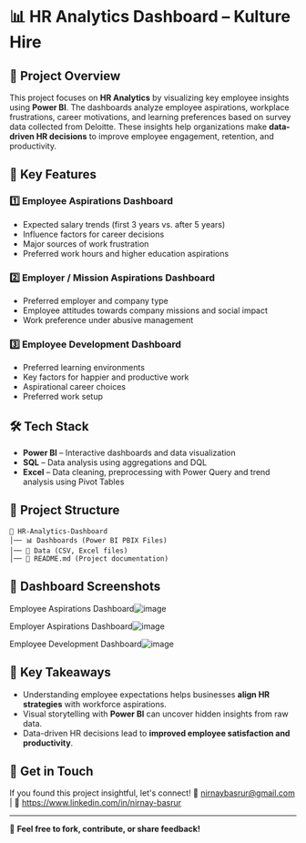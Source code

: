 # 📊 HR Analytics Dashboard – Kulture Hire

## 🚀 Project Overview
This project focuses on **HR Analytics** by visualizing key employee insights using **Power BI**. The dashboards analyze employee aspirations, workplace frustrations, career motivations, and learning preferences based on survey data collected from Deloitte. These insights help organizations make **data-driven HR decisions** to improve employee engagement, retention, and productivity.

## 📌 Key Features
### 1️⃣ Employee Aspirations Dashboard
- Expected salary trends (first 3 years vs. after 5 years)
- Influence factors for career decisions
- Major sources of work frustration
- Preferred work hours and higher education aspirations

### 2️⃣ Employer / Mission Aspirations Dashboard
- Preferred employer and company type
- Employee attitudes towards company missions and social impact
- Work preference under abusive management

### 3️⃣ Employee Development Dashboard
- Preferred learning environments
- Key factors for happier and productive work
- Aspirational career choices
- Preferred work setup

## 🛠️ Tech Stack
- **Power BI** – Interactive dashboards and data visualization
- **SQL** – Data analysis using aggregations and DQL
- **Excel** – Data cleaning, preprocessing with Power Query and trend analysis using Pivot Tables

## 📂 Project Structure
```
📁 HR-Analytics-Dashboard
│── 📊 Dashboards (Power BI PBIX Files)
│── 📄 Data (CSV, Excel files)
│── 📜 README.md (Project documentation)
```
## 📸 Dashboard Screenshots
Employee Aspirations Dashboard![image](https://github.com/user-attachments/assets/b7a3cde3-8c0c-4b05-a289-a4af0cb7ef7d)

Employer Aspirations Dashboard![image](https://github.com/user-attachments/assets/e4f2e0d0-ffe4-4539-a245-6730e814ba38)

Employee Development Dashboard![image](https://github.com/user-attachments/assets/960281c2-3def-4e86-be87-635da21cdcb1)


## 🎯 Key Takeaways
- Understanding employee expectations helps businesses **align HR strategies** with workforce aspirations.
- Visual storytelling with **Power BI** can uncover hidden insights from raw data.
- Data-driven HR decisions lead to **improved employee satisfaction and productivity**.

## 📢 Get in Touch
If you found this project insightful, let's connect!
📧 nirnaybasrur@gmail.com | 🔗 https://www.linkedin.com/in/nirnay-basrur

---
📌 **Feel free to fork, contribute, or share feedback!**
